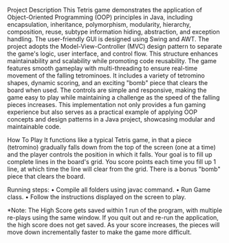 Project Description 
This Tetris game demonstrates the application of Object-Oriented Programming (OOP) principles in Java, including encapsulation, inheritance, polymorphism, modularity, hierarchy, composition, reuse, subtype information hiding, abstraction, and exception handling. The user-friendly GUI is designed using Swing and AWT.
The project adopts the Model-View-Controller (MVC) design pattern to separate the game's logic, user interface, and control flow. This structure enhances maintainability and scalability while promoting code reusability.
The game features smooth gameplay with multi-threading to ensure real-time movement of the falling tetrominoes. It includes a variety of tetromino shapes, dynamic scoring, and an exciting "bomb" piece that clears the board when used. The controls are simple and responsive, making the game easy to play while maintaining a challenge as the speed of the falling pieces increases.
This implementation not only provides a fun gaming experience but also serves as a practical example of applying OOP concepts and design patterns in a Java project, showcasing modular and maintainable code.
 

How To Play 
It functions like a typical Tetris game, in that a piece (tetromino) gradually falls down from the top of the screen (one at a time) and the player controls the position in which it falls. Your goal is to fill up complete lines in the board's grid. You score points each time you fill up 1 line, at which time the line will clear from the grid. There is a bonus "bomb" piece that clears the board.

Running steps:
•	Compile all folders using javac command.
•	Run Game class.
•	Follow the instructions displayed on the screen to play.

*Note: The High Score gets saved within 1 run of the program, with multiple re-plays using the same window. If you quit out and re-run the application, the high score does not get saved. As your score increases, the pieces will move down incrementally faster to make the game more difficult.
